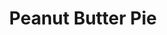 ---
title: Peanut Butter Pie
description:
tags: family dessert
source: Kenny King
yield: 
ingredients: 
- 1 8oz pk of cream cheese
- 1/2 cup sugar
- 1/2 cup creamy peanut butter
- 1 tsp vanilla
- 1 cup whipping cream (or Cool Whip)
- 1 9" graham cracker crust
- (optional) 1 to 2 Tbs chopped nuts
instructions: 
- Combine cream cheese and sugar. Beat until smooth
- Add peanut butter and vanilla to the mixture. Beat well. Set aside
- Beat whipping cream until soft peak forms. Fold into peanut butter mixture
- Spoon into crust. Sprinkle with chopped nuts if desired
- Chill at least 3 hours before serving
---